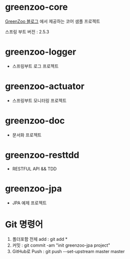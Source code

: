 # greenzoo-core
[GreenZoo 블로그](https://greenzoo.tistory.com/) 에서 제공하는 코어 샘플 프로젝트

스프링 부트 버전 : 2.5.3

# greenzoo-logger
* 스프링부트 로그 프로젝트

# greenzoo-actuator
* 스프링부트 모니터링 프로젝트

# greenzoo-doc
* 문서화 프로젝트

# greenzoo-resttdd
* RESTFUL API && TDD

# greenzoo-jpa
* JPA 예제 프로젝트

# Git 명령어
1. 폴더포함 전체 add : git add *
2. 커밋 : git commit -am "init greenzoo-jpa project"
3. GitHub로 Push : git push --set-upstream master master

